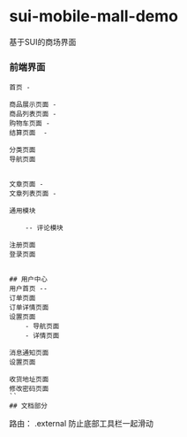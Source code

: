 # sui-mobile-mall-demo
基于SUI的商场界面

### 前端界面

```
首页 -

商品展示页面 -
商品列表页面 -
购物车页面 -
结算页面  -

分类页面
导航页面


文章页面 -
文章列表页面 -

通用模块
	
	-- 评论模块

注册页面
登录页面

 
## 用户中心
用户首页 --
订单页面
订单详情页面
设置页面
	- 导航页面
	- 详情页面
	
消息通知页面
设置页面

收货地址页面
修改密码页面
``
## 文档部分 
```
路由： .external 防止底部工具栏一起滑动
```